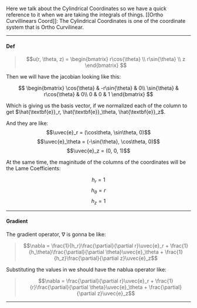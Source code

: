 Here we talk about the Cylindrical Coordinates so we have a quick reference to it when we are taking the integrals of things. 
[[Ortho Curvillinears Coord]]: The Cylindrical Coordinates is one of the coordinate system that is Ortho Curvilinear. 


$$\newcommand{\uvec}[1]{\hat{\textbf{#1}}}$$

---

#### Def

> $$u(r, \theta, z) = 
> \begin{bmatrix}
>     r\cos{\theta} \\
>     r\sin{\theta} \\ 
>     z
> \end{bmatrix}
> $$

Then we will have the jacobian looking like this: 

$$
\begin{bmatrix}
	\cos{\theta} & -r\sin{\theta} & 0\\ 
	\sin{\theta} & r\cos{\theta} & 0\\
	0 & 0 & 1
\end{bmatrix}
$$

Which is giving us the basis vector, if we normalized each of the column to get 
$\hat{\textbf{e}}_r, \hat{\textbf{e}}_\theta, \hat{\textbf{e}}_z$. 

And they are like: 
$$\uvec{e}_r = (\cos\theta, \sin\theta, 0)$$ $$\uvec{e}_\theta = (-\sin{\theta}, \cos\theta, 0)$$ $$\uvec{e}_z = (0, 0, 1)$$

At the same time, the maginitude of the columns of the coordinates will be the Lame Coefficients: 

$$h_r = 1$$ $$h_\theta = r$$ $$h_z = 1$$


---
#### Gradient 

The gradient operator, $\nabla$ is gonna be like: 

> $$\nabla = \frac{1}{h_r}\frac{\partial}{\partial r}\uvec{e}_r + \frac{1}{h_\theta}\frac{\partial}{\partial \theta}\uvec{e}_\theta + \frac{1}{h_z}\frac{\partial}{\partial z}\uvec{e}_z$$

Substituting the values in we should have the nablua operator like: 

> $$\nabla = \frac{\partial}{\partial r}\uvec{e}_r + \frac{1}{r}\frac{\partial}{\partial \theta}\uvec{e}_\theta + \frac{\partial}{\partial z}\uvec{e}_z$$

---